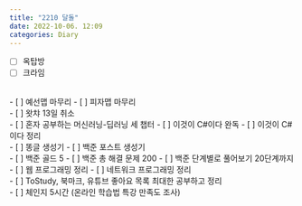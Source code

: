 ```yaml
---
title: "2210 달돌"
date: 2022-10-06. 12:09
categories: Diary
---
```


- [ ] 옥탑방
- [ ] 크라임  
<br>
- [ ] 예선맵 마무리
- [ ] 피자맵 마무리  
<br>
- [ ] 왓챠 13일 취소  
<br>
- [ ] 혼자 공부하는 머신러닝-딥러닝 세 챕터
- [ ] 이것이 C#이다 완독
- [ ] 이것이 C#이다 정리  
<br>
- [ ] 똥글 생성기
- [ ] 백준 포스트 생성기  
<br>
- [ ] 백준 골드 5
- [ ] 백준 총 해결 문제 200
- [ ] 백준 단계별로 풀어보기 20단계까지  
<br>
- [ ] 웹 프로그래밍 정리
- [ ] 네트워크 프로그래밍 정리  
<br>
- [ ] ToStudy, 북마크, 유튜브 좋아요 목록 최대한 공부하고 정리  
<br>
- [ ] 체인지 5시간 (온라인 학습법 특강 만족도 조사)  
